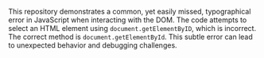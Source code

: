 This repository demonstrates a common, yet easily missed, typographical error in JavaScript when interacting with the DOM.  The code attempts to select an HTML element using `document.getElementByID`, which is incorrect. The correct method is `document.getElementById`. This subtle error can lead to unexpected behavior and debugging challenges.